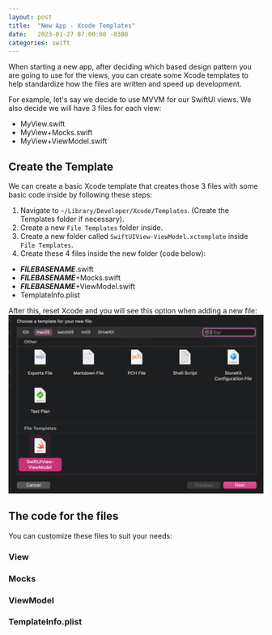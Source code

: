 ```yaml
---
layout: post
title:  "New App - Xcode Templates"
date:   2023-01-27 07:00:00 -0300
categories: swift
---
```


When starting a new app, after deciding which based design pattern you are going to use for the views, you can create some Xcode templates to help standardize how the files are written and speed up development.

For example, let's say we decide to use MVVM for our SwiftUI views. We also decide we will have 3 files for each view:
* MyView.swift
* MyView+Mocks.swift
* MyView+ViewModel.swift

## Create the Template

We can create a basic Xcode template that creates those 3 files with some basic code inside by following these steps:

1. Navigate to `~/Library/Developer/Xcode/Templates`. (Create the Templates folder if necessary).
2. Create a new `File Templates` folder inside.
3. Create a new folder called `SwiftUIView-ViewModel.xctemplate` inside `File Templates`.
4. Create these 4 files inside the new folder (code below):
* ___FILEBASENAME___.swift
* ___FILEBASENAME___+Mocks.swift
* ___FILEBASENAME___+ViewModel.swift
* TemplateInfo.plist

After this, reset Xcode and you will see this option when adding a new file:
![New File](/resources/new-app-xcode-templates/xcode-template-1.png)

## The code for the files

You can customize these files to suit your needs:

### View
<script src="https://gist.github.com/mdb1/6d0011a8933c9d16dc0477cdd17d8802.js"></script>

### Mocks

<script src="https://gist.github.com/mdb1/79dd89eee4bb56369816e3d180a4c6f5.js"></script>

### ViewModel

<script src="https://gist.github.com/mdb1/12886166dddb7b3b97fc8839fa7dbad4.js"></script>

### TemplateInfo.plist

<script src="https://gist.github.com/mdb1/8b8dde9b4ccf09d237eddd661e28eff9.js"></script>